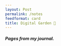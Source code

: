 ```yaml
---
layout: Post
permalink: /notes
feedformat: card
title: Digital Garden 🌱
---
```


##### Pages from my journal. 